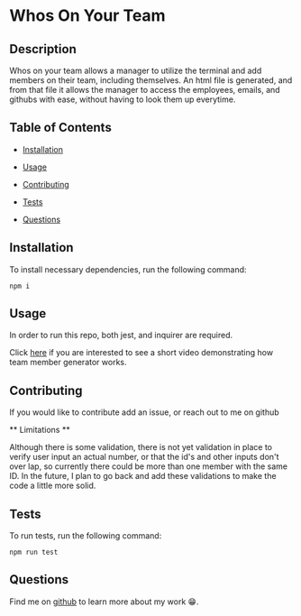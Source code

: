 
  # Whos On Your Team

  
  

  ## Description

  Whos on your team allows a manager to utilize the terminal and add members on their team, including themselves. An html file is generated, and from that file it allows the manager to access the employees, emails, and githubs with ease, without having to look them up everytime. 
  
  ## Table of Contents
  

  * [Installation](#installation)
  
  * [Usage](#usage)

  

  * [Contributing](#contributing)

  * [Tests](#tests)

  * [Questions](#questions)

  ## Installation

  To install necessary dependencies, run the following command:

  ~~~
  npm i
  ~~~

  ## Usage

  In order to run this repo, both jest, and inquirer are required. 

  Click <a href="https://watch.screencastify.com/v/UOb4ER6vtmysgHAJIQyD" target="_blank">here</a> if you are interested to see a short video demonstrating how team member generator works.


  ## Contributing

  If you would like to contribute add an issue, or reach out to me on github
  
  ** Limitations **
  
  Although there is some validation, there is not yet validation in place to verify user input an actual number, or that the id's and other inputs don't over lap, so currently there could be more than one member with the same ID. In the future, I plan to go back and add these validations to make the code a little more solid. 

  ## Tests

  To run tests, run the following command:

  ~~~
  npm run test
  ~~~

  ## Questions

  Find me on <a href="https://github.com/Morgan1317" target="_blank">github</a> to learn more about my work  😁.
